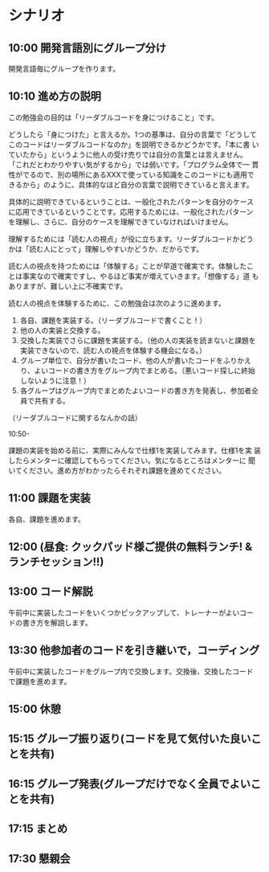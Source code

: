 # シナリオ

## 10:00 開発言語別にグループ分け

開発言語毎にグループを作ります。

## 10:10 進め方の説明

この勉強会の目的は「リーダブルコードを身につけること」です。

どうしたら「身につけた」と言えるか。1つの基準は、自分の言葉で「どうして
このコードはリーダブルコードなのか」を説明できるかどうかです。「本に書
いていたから」というように他人の受け売りでは自分の言葉とは言えません。
「これだとわかりやすい気がするから」では弱いです。「プログラム全体で一
貫性がでるので、別の場所にあるXXXで使っている知識をこのコードにも適用で
きるから」のように、具体的なほど自分の言葉で説明できていると言えます。

具体的に説明できているということは、一般化されたパターンを自分のケース
に応用できているということです。応用するためには、一般化されたパターン
を理解し、さらに、自分のケースを理解できていなければいけません。

理解するためには「読む人の視点」が役に立ちます。リーダブルコードかどう
かは「読む人にとって」理解しやすいかどうか、だからです。

読む人の視点を持つためには「体験する」ことが早道で確実です。体験したこ
とは事実なので確実ですし、やるほど事実が増えていきます。「想像する」道
もありますが、難しい上に不確実です。

読む人の視点を体験するために、この勉強会は次のように進めます。

  1. 各自、課題を実装する。（リーダブルコードで書くこと！）
  2. 他の人の実装と交換する。
  3. 交換した実装でさらに課題を実装する。（他の人の実装を読まないと課題を実装できないので、読む人の視点を体験する機会になる。）
  4. グループ単位で、自分が書いたコード、他の人が書いたコードをふりかえり、よいコードの書き方をグループ内でまとめる。（悪いコード探しに終始しないように注意！）
  5. 各グループはグループ内でまとめたよいコードの書き方を発表し、参加者全員で共有する。

（リーダブルコードに関するなんかの話）

10:50-

課題の実装を始める前に、実際にみんなで仕様1を実装してみます。仕様1を実
装したらメンターに確認してもらってください。気になるところはメンターに
聞いてください。進め方がわかったらそれぞれ課題を進めてください。

## 11:00 課題を実装

各自、課題を進めます。

## 12:00 (昼食: クックパッド様ご提供の無料ランチ! &ランチセッション!!)

## 13:00 コード解説

午前中に実装したコードをいくつかピックアップして、トレーナーがよいコー
ドの書き方を解説します。

## 13:30 他参加者のコードを引き継いで，コーディング

午前中に実装したコードをグループ内で交換します。交換後、交換したコード
で課題を進めます。

## 15:00 休憩

## 15:15 グループ振り返り(コードを見て気付いた良いことを共有)

## 16:15 グループ発表(グループだけでなく全員でよいことを共有)

## 17:15 まとめ

## 17:30 懇親会
